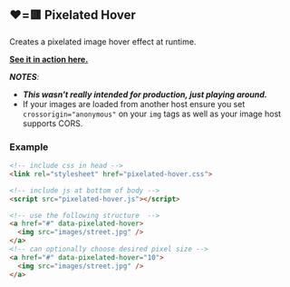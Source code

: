 ## ❤️=🟥 Pixelated Hover

Creates a pixelated image hover effect at runtime.

[**See it in action here.**](http://danielboa.github.io/pixelated-hover/example.html)

_**NOTES**:_
* _**This wasn't really intended for production, just playing around.**_
* If your images are loaded from another host ensure you set `crossorigin="anonymous"` on your `img` tags as well as your image host supports CORS.

### Example

```html
<!-- include css in head -->
<link rel="stylesheet" href="pixelated-hover.css">

<!-- include js at bottom of body -->
<script src="pixelated-hover.js"></script>
```
```html
<!-- use the following structure  -->
<a href="#" data-pixelated-hover>
  <img src="images/street.jpg" />
</a>
<!-- can optionally choose desired pixel size -->
<a href="#" data-pixelated-hover="10">
  <img src="images/street.jpg" />
</a>
```